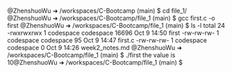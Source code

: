 @ZhenshuoWu ➜ /workspaces/C-Bootcamp (main) $ cd file_1/
@ZhenshuoWu ➜ /workspaces/C-Bootcamp/file_1 (main) $ gcc first.c -o first
@ZhenshuoWu ➜ /workspaces/C-Bootcamp/file_1 (main) $ ls -l
total 24
-rwxrwxrwx 1 codespace codespace 16696 Oct  9 14:50 first
-rw-rw-rw- 1 codespace codespace    95 Oct  9 14:47 first.c
-rw-rw-rw- 1 codespace codespace     0 Oct  9 14:26 week2_notes.md
@ZhenshuoWu ➜ /workspaces/C-Bootcamp/file_1 (main) $ ./first
the value is 10@ZhenshuoWu ➜ /workspaces/C-Bootcamp/file_1 (main) $ 